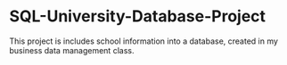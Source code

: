 # SQL-University-Database-Project
This project is includes school information into a database, created in my business data management class. 

